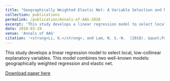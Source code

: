 ```yaml
---
title: "Geographically Weighted Elastic Net: A Variable Selection and Modeling Method under the Spatially Nonstationary Condition"
collection: publications
permalink: /publication/Annals-of-AAG-2018
excerpt: 'This study develops a linear regression model to select local, low-collinear explanatory variables. This model combines two well-known models: geographically weighted regression and elastic net.'
date: 2018-03-19
venue: 'Annals of AAG'
citation: '<strong>Li, K.</strong>, and Lam, N. S.-N.  (2018). &quot;Paper Title Number 2.&quot; <i>Annals of the American Association of Geographers</i>. 108(6):1582-1600.'
---
```

This study develops a linear regression model to select local, low-collinear explanatory variables. This model combines two well-known models: geographically weighted regression and elastic net.

[Download paper here](../files/AAG-KL-2018.pdf)

